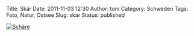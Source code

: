 Title: Skär
Date: 2011-11-03 12:30
Author: tom
Category: Schweden
Tags: Foto, Natur, Ostsee
Slug: skar
Status: published

[![Schäre](http://www.fiket.de/pic/skarmontage1_s.jpg "Schäre")](http://www.fiket.de/pic/skarmontage1_l.jpg)

